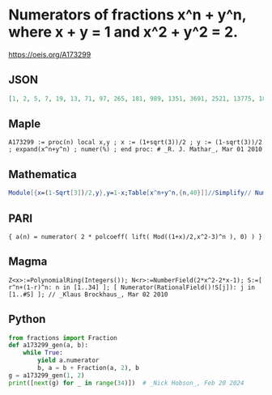 # Numerators of fractions x^n \+ y^n, where x \+ y \= 1 and x^2 \+ y^2 \= 2\.
https://oeis.org/A173299
## JSON
```JSON
[1, 2, 5, 7, 19, 13, 71, 97, 265, 181, 989, 1351, 3691, 2521, 13775, 18817, 51409, 35113, 191861, 262087, 716035, 489061, 2672279, 3650401, 9973081, 6811741, 37220045, 50843527, 138907099, 94875313, 518408351, 708158977, 1934726305, 1321442641]
```
## Maple
```Maple
A173299 := proc(n) local x,y ; x := (1+sqrt(3))/2 ; y := (1-sqrt(3))/2 ; expand(x^n+y^n) ; numer(%) ; end proc: # _R. J. Mathar_, Mar 01 2010
```
## Mathematica
```Mathematica
Module[{x=(1-Sqrt[3])/2,y},y=1-x;Table[x^n+y^n,{n,40}]]//Simplify// Numerator (* _Harvey P. Dale_, Aug 24 2019 *)
```
## PARI
```PARI
{ a(n) = numerator( 2 * polcoeff( lift( Mod((1+x)/2,x^2-3)^n ), 0) ) }
```
## Magma
```Magma
Z<x>:=PolynomialRing(Integers()); N<r>:=NumberField(2*x^2-2*x-1); S:=[ r^n+(1-r)^n: n in [1..34] ]; [ Numerator(RationalField()!S[j]): j in [1..#S] ]; // _Klaus Brockhaus_, Mar 02 2010
```
## Python
```Python
from fractions import Fraction
def a173299_gen(a, b):
    while True:
        yield a.numerator
        b, a = b + Fraction(a, 2), b
g = a173299_gen(1, 2)
print([next(g) for _ in range(34)])  # _Nick Hobson_, Feb 20 2024
```
